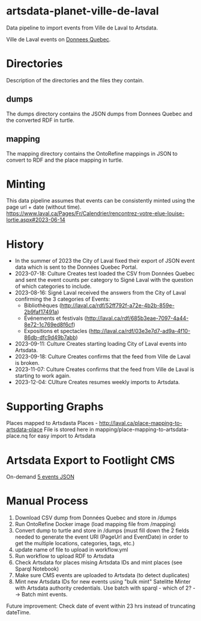 # artsdata-planet-ville-de-laval
Data pipeline to import events from Ville de Laval to Artsdata.

Ville de Laval events on [Donnees Quebec](https://www.donneesquebec.ca/recherche/dataset/calendrier-des-activites/resource/b51a25de-bd06-4247-87ba-2b1ea8228005).

Directories
============

Description of the directories and the files they contain.

dumps
------

The dumps directory contains the JSON dumps from Donnees Quebec and the converted RDF in turtle.

mapping
-------

The mapping directory contains the OntoRefine mappings in JSON to convert to RDF and the place mapping in turtle.

Minting
========
This data pipeline assumes that events can be consistently minted using the page url + date (without time).
<https://www.laval.ca/Pages/Fr/Calendrier/rencontrez-votre-elue-louise-lortie.aspx#2023-06-14> 

History
==========
* In the summer of 2023 the City of Laval fixed their export of JSON event data which is sent to the Données Quebec Portal.
* 2023-07-18: Culture Creates test loaded the CSV from Données Quebec and sent the event counts per category to Signé Laval with the question of which categories to include.
* 2023-08-16: Signé Laval received the answers from the City of Laval confirming the 3 categories of Events:
  * Bibliothèques (http://laval.ca/rdf/52ff792f-a72e-4b2b-859e-2b9faf17491a)
  * Événements et festivals (http://laval.ca/rdf/685b3eae-7097-4a44-8e72-1c769ed8f6cf)
  * Expositions et spectacles (http://laval.ca/rdf/03e3e7d7-ad9a-4f10-86db-dfc9d49b7abb)
* 2023-09-11: Culture Creates starting loading City of Laval events into Artsdata.
* 2023-09-18: Culture Creates confirms that the feed from Ville de Laval is broken.
* 2023-11-07: Culture Creates confirms that the feed from Ville de Laval is starting to work again.
* 2023-12-04: CUlture Creates resumes weekly imports to  Artsdata.


Supporting Graphs
===============
Places mapped to Artsdasta Places - http://laval.ca/place-mapping-to-artsdata-place
File is stored here in mapping/place-mapping-to-artsdata-place.nq for easy import to Artsdata

Artsdata Export to Footlight CMS
===========

On-demand [5 events JSON](http://api.artsdata.ca/query.json?limit=5&frame=event_footlight&sparql=query_footlight_events&source=http://kg.artsdata.ca/culture-creates/artsdata-planet-ville-de-laval/calendrier-activites) 


Manual Process
============
1. Download CSV dump from Données Quebec and store in /dumps
1. Run OntoRefine Docker image (load mapping file from /mapping)
1. Convert dump to turtle and store in /dumps (must fill down the 2 fields needed to generate the event URI (PageUrl and EventDate) in order to get the multiple locations, categories, tags, etc.)
1. update name of file to upload in workflow.yml
1. Run workflow to upload RDF to Artsdata
1. Check Artsdata for places mising Artsdata IDs and mint places (see Sparql Notebook)
1. Make sure CMS events are uploaded to Artsdata (to detect duplicates)
1. Mint new Artsdata IDs for new events using "bulk mint" Satelitte Minter with Artsdata authority credentials. Use batch with sparql - which of 2? --> Batch mint events.

Future improvement: Check date of event within 23 hrs instead of truncating dateTime.